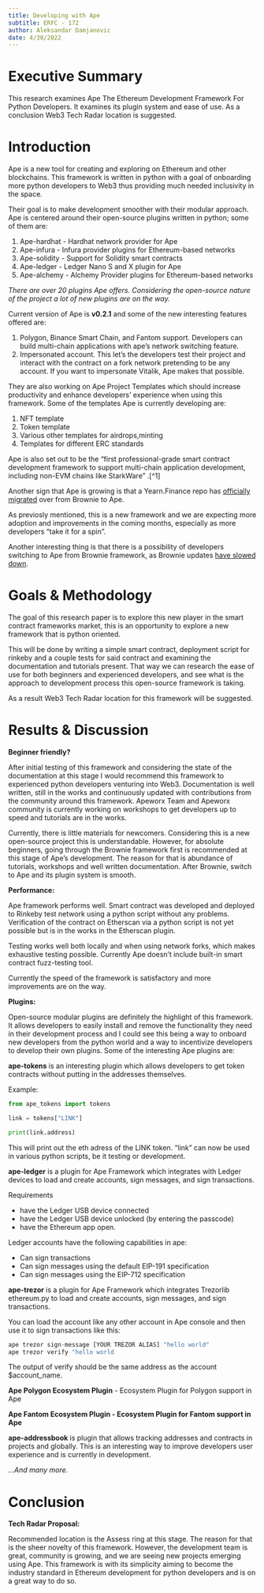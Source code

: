 ```yaml
---
title: Developing with Ape
subtitle: ERFC - 172
author: Aleksandar Damjanovic
date: 4/30/2022  
---
```


# Executive Summary

This research examines Ape The Ethereum Development Framework For Python
Developers. It examines its plugin system and ease of use. As a
conclusion Web3 Tech Radar location is suggested.

# Introduction

Ape is a new tool for creating and exploring on Ethereum and other
blockchains. This framework is written in python with a goal of
onboarding more python developers to Web3 thus providing much needed
inclusivity in the space.

Their goal is to make development smoother with their modular approach.
Ape is centered around their open-source plugins written in python; some
of them are:

1.  Ape-hardhat - Hardhat network provider for Ape
2.  Ape-infura - Infura provider plugins for Ethereum-based networks
3.  Ape-solidity - Support for Solidity smart contracts
4.  Ape-ledger - Ledger Nano S and X plugin for Ape
5.  Ape-alchemy - Alchemy Provider plugins for Ethereum-based networks

*There are over 20 plugins Ape offers. Considering the open-source
nature of the project a lot of new plugins are on the way.*

Current version of Ape is **v0.2.1** and some of the new interesting
features offered are:

1.  Polygon, Binance Smart Chain, and Fantom support. Developers can
    build multi-chain applications with ape’s network switching feature.
2.  Impersonated account. This let’s the developers test their project
    and interact with the contract on a fork network pretending to be
    any account. If you want to impersonate Vitalik, Ape makes that
    possible.

They are also working on Ape Project Templates which should increase
productivity and enhance developers’ experience when using this
framework. Some of the templates Ape is currently developing are:

1.  NFT template
2.  Token template
3.  Various other templates for airdrops,minting
4.  Templates for different ERC standards

Ape is also set out to be the “first professional-grade smart contract
development framework to support multi-chain application development,
including non-EVM chains like StarkWare” .\[^1\]

Another sign that Ape is growing is that a Yearn.Finance repo has
[officially
migrated](https://github.com/yearn/veYFI/pull/98?utm_campaign=Updates%20from%20ApeWorX&utm_medium=email&utm_source=Revue%20newsletter)
over from Brownie to Ape.

As previosly mentioned, this is a new framework and we are expecting
more adoption and improvements in the coming months, especially as more
developers “take it for a spin”.

Another interesting thing is that there is a possibility of developers
switching to Ape from Brownie framework, as Brownie updates [have slowed
down](https://github.com/eth-brownie/brownie/issues/1515).

# Goals & Methodology

The goal of this research paper is to explore this new player in the
smart contract frameworks market, this is an opportunity to explore a
new framework that is python oriented.

This will be done by writing a simple smart contract, deployment script
for rinkeby and a couple tests for said contract and examining the
documentation and tutorials present. That way we can research the ease
of use for both beginners and experienced developers, and see what is
the approach to development process this open-source framework is
taking.

As a result Web3 Tech Radar location for this framework will be
suggested.

# Results & Discussion

**Beginner friendly?**

After initial testing of this framework and considering the state of the
documentation at this stage I would recommend this framework to
experienced python developers venturing into Web3. Documentation is well
written, still in the works and continuously updated with contributions
from the community around this framework. Apeworx Team and Apeworx
community is currently working on workshops to get developers up to
speed and tutorials are in the works.

Currently, there is little materials for newcomers. Considering this is a
new open-source project this is understandable. However, for absolute
beginners, going through the Brownie framework first is recommended at
this stage of Ape’s development. The reason for that is abundance of
tutorials, workshops and well written documentation. After Brownie,
switch to Ape and its plugin system is smooth.

**Performance:**

Ape framework performs well. Smart contract was developed and deployed
to Rinkeby test network using a python script without any problems.
Verification of the contract on Etherscan via a python script is not yet
possible but is in the works in the Etherscan plugin.

Testing works well both locally and when using network forks, which
makes exhaustive testing possible. Currently Ape doesn’t include
built-in smart contract fuzz-testing tool.

Currently the speed of the framework is satisfactory and more
improvements are on the way.

**Plugins:**

Open-source modular plugins are definitely the highlight of this
framework. It allows developers to easily install and remove the
functionality they need in their development process and I could see
this being a way to onboard new developers from the python world and a
way to incentivize developers to develop their own plugins. Some of the
interesting Ape plugins are:

**ape-tokens** is an interesting plugin which allows developers to get
token contracts without putting in the addresses themselves.

Example:

``` python
from ape_tokens import tokens

link = tokens["LINK"]

print(link.address)
```

This will print out the eth adress of the LINK token. “link” can now be
used in various python scripts, be it testing or development.

**ape-ledger** is a plugin for Ape Framework which integrates with
Ledger devices to load and create accounts, sign messages, and sign
transactions.

Requirements

-   have the Ledger USB device connected
-   have the Ledger USB device unlocked (by entering the passcode)
-   have the Ethereum app open.

Ledger accounts have the following capabilities in ape:

-   Can sign transactions
-   Can sign messages using the default EIP-191 specification
-   Can sign messages using the EIP-712 specification

**ape-trezor** is a plugin for Ape Framework which integrates Trezorlib
ethereum.py to load and create accounts, sign messages, and sign
transactions.

You can load the account like any other account in Ape console and then
use it to sign transactions like this:

``` python
ape trezor sign-message [YOUR TREZOR ALIAS] "hello world"
ape trezor verify "hello world
```

The output of verify should be the same address as the account
\$account_name.

**Ape Polygon Ecosystem Plugin** - Ecosystem Plugin for Polygon support
in Ape

**Ape Fantom Ecosystem Plugin - Ecosystem Plugin for Fantom support in
Ape**

**ape-addressbook** is plugin that allows tracking addresses and
contracts in projects and globally. This is an interesting way to
improve developers user experience and is currently in development.

*…And many more.*

# Conclusion

**Tech Radar Proposal:**

Recommended location is the Assess ring at this stage. The reason for
that is the sheer novelty of this framework. However, the development
team is great, community is growing, and we are seeing new projects
emerging using Ape. This framework is with its simplicity aiming to
become the industry standard in Ethereum development for python
developers and is on a great way to do so.


